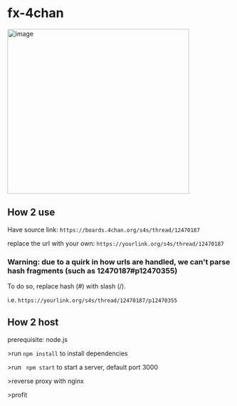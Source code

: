 # fx-4chan

<img width="408" height="370" alt="image" src="https://github.com/user-attachments/assets/2f22d3cc-1339-4212-b615-87f459f9e28f" />

## How 2 use
Have source link: `https://boards.4chan.org/s4s/thread/12470187`

replace the url with your own: `https://yourlink.org/s4s/thread/12470187`

### Warning: due to a quirk in how urls are handled, we can't parse hash fragments (such as 12470187#p12470355)
To do so, replace hash (#) with slash (/).

i.e. `https://yourlink.org/s4s/thread/12470187/p12470355`

## How 2 host
prerequisite: node.js

\>run ```npm install``` to install dependencies

\>run ``` npm start``` to start a server, default port 3000

\>reverse proxy with nginx

\>profit
